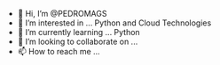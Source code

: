 - 👋 Hi, I’m @PEDROMAGS
- 👀 I’m interested in ... Python and Cloud Technologies
- 🌱 I’m currently learning ... Python
- 💞️ I’m looking to collaborate on ...
- 📫 How to reach me ...

<!---
PEDROMAGS/PEDROMAGS is a ✨ special ✨ repository because its `README.md` (this file) appears on your GitHub profile.
You can click the Preview link to take a look at your changes.
--->
